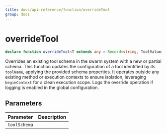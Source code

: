 ```yaml
---
title: docs/api-reference/function/overrideTool
group: docs
---
```


# overrideTool

```ts
declare function overrideTool<T extends any = Record<string, ToolValue>>(toolSchema: TAgentTool<T>): IAgentTool<Record<string, ToolValue>>;
```

Overrides an existing tool schema in the swarm system with a new or partial schema.
This function updates the configuration of a tool identified by its `toolName`, applying the provided schema properties.
It operates outside any existing method or execution contexts to ensure isolation, leveraging `beginContext` for a clean execution scope.
Logs the override operation if logging is enabled in the global configuration.

## Parameters

| Parameter | Description |
|-----------|-------------|
| `toolSchema` | |
